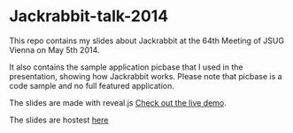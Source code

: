 # Jackrabbit-talk-2014

This repo contains my slides about Jackrabbit at the 64th Meeting of JSUG Vienna on May 5th 2014.

It also contains the sample application picbase that I used in the presentation, showing how Jackrabbit works.
Please note that picbase is a code sample and no full featured application.

The slides are made with reveal.js  [Check out the live demo](http://lab.hakim.se/reveal-js/).

The slides are hostest [here](http://lospalmos.net/jackrabbit-talk-2014/)


